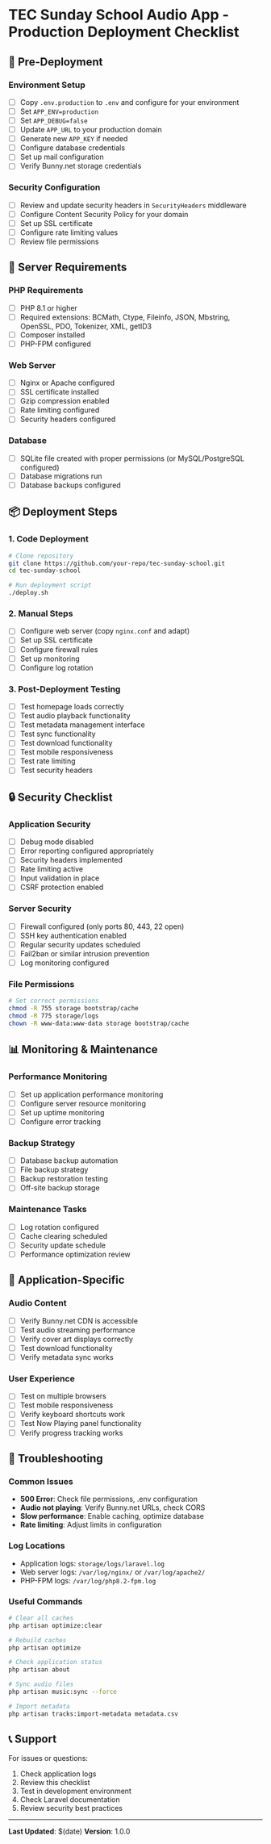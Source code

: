 # TEC Sunday School Audio App - Production Deployment Checklist

## 🚀 Pre-Deployment

### Environment Setup
- [ ] Copy `.env.production` to `.env` and configure for your environment
- [ ] Set `APP_ENV=production`
- [ ] Set `APP_DEBUG=false`
- [ ] Update `APP_URL` to your production domain
- [ ] Generate new `APP_KEY` if needed
- [ ] Configure database credentials
- [ ] Set up mail configuration
- [ ] Verify Bunny.net storage credentials

### Security Configuration
- [ ] Review and update security headers in `SecurityHeaders` middleware
- [ ] Configure Content Security Policy for your domain
- [ ] Set up SSL certificate
- [ ] Configure rate limiting values
- [ ] Review file permissions

## 🔧 Server Requirements

### PHP Requirements
- [ ] PHP 8.1 or higher
- [ ] Required extensions: BCMath, Ctype, Fileinfo, JSON, Mbstring, OpenSSL, PDO, Tokenizer, XML, getID3
- [ ] Composer installed
- [ ] PHP-FPM configured

### Web Server
- [ ] Nginx or Apache configured
- [ ] SSL certificate installed
- [ ] Gzip compression enabled
- [ ] Rate limiting configured
- [ ] Security headers configured

### Database
- [ ] SQLite file created with proper permissions (or MySQL/PostgreSQL configured)
- [ ] Database migrations run
- [ ] Database backups configured

## 📦 Deployment Steps

### 1. Code Deployment
```bash
# Clone repository
git clone https://github.com/your-repo/tec-sunday-school.git
cd tec-sunday-school

# Run deployment script
./deploy.sh
```

### 2. Manual Steps
- [ ] Configure web server (copy `nginx.conf` and adapt)
- [ ] Set up SSL certificate
- [ ] Configure firewall rules
- [ ] Set up monitoring
- [ ] Configure log rotation

### 3. Post-Deployment Testing
- [ ] Test homepage loads correctly
- [ ] Test audio playback functionality
- [ ] Test metadata management interface
- [ ] Test sync functionality
- [ ] Test download functionality
- [ ] Test mobile responsiveness
- [ ] Test rate limiting
- [ ] Test security headers

## 🔒 Security Checklist

### Application Security
- [ ] Debug mode disabled
- [ ] Error reporting configured appropriately
- [ ] Security headers implemented
- [ ] Rate limiting active
- [ ] Input validation in place
- [ ] CSRF protection enabled

### Server Security
- [ ] Firewall configured (only ports 80, 443, 22 open)
- [ ] SSH key authentication enabled
- [ ] Regular security updates scheduled
- [ ] Fail2ban or similar intrusion prevention
- [ ] Log monitoring configured

### File Permissions
```bash
# Set correct permissions
chmod -R 755 storage bootstrap/cache
chmod -R 775 storage/logs
chown -R www-data:www-data storage bootstrap/cache
```

## 📊 Monitoring & Maintenance

### Performance Monitoring
- [ ] Set up application performance monitoring
- [ ] Configure server resource monitoring
- [ ] Set up uptime monitoring
- [ ] Configure error tracking

### Backup Strategy
- [ ] Database backup automation
- [ ] File backup strategy
- [ ] Backup restoration testing
- [ ] Off-site backup storage

### Maintenance Tasks
- [ ] Log rotation configured
- [ ] Cache clearing scheduled
- [ ] Security update schedule
- [ ] Performance optimization review

## 🎵 Application-Specific

### Audio Content
- [ ] Verify Bunny.net CDN is accessible
- [ ] Test audio streaming performance
- [ ] Verify cover art displays correctly
- [ ] Test download functionality
- [ ] Verify metadata sync works

### User Experience
- [ ] Test on multiple browsers
- [ ] Test mobile responsiveness
- [ ] Verify keyboard shortcuts work
- [ ] Test Now Playing panel functionality
- [ ] Verify progress tracking works

## 🚨 Troubleshooting

### Common Issues
- **500 Error**: Check file permissions, .env configuration
- **Audio not playing**: Verify Bunny.net URLs, check CORS
- **Slow performance**: Enable caching, optimize database
- **Rate limiting**: Adjust limits in configuration

### Log Locations
- Application logs: `storage/logs/laravel.log`
- Web server logs: `/var/log/nginx/` or `/var/log/apache2/`
- PHP-FPM logs: `/var/log/php8.2-fpm.log`

### Useful Commands
```bash
# Clear all caches
php artisan optimize:clear

# Rebuild caches
php artisan optimize

# Check application status
php artisan about

# Sync audio files
php artisan music:sync --force

# Import metadata
php artisan tracks:import-metadata metadata.csv
```

## 📞 Support

For issues or questions:
1. Check application logs
2. Review this checklist
3. Test in development environment
4. Check Laravel documentation
5. Review security best practices

---

**Last Updated**: $(date)
**Version**: 1.0.0

